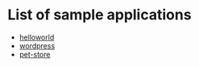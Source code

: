 # List of sample applications

* [helloworld](hello)
* [wordpress](wordpress)
* [pet-store](pet-store)
